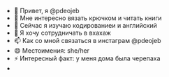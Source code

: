 - 👋 Привет, я @pdeojeb
- 👀 Мне интересно вязать крючком и читать книги
- 🌱 Сейчас я изучаю кодированиеи и английский 
- 💞️ Я хочу сотрудничать в вхахаж
- 📫 Как со мной связаться в инстаграм @pdeojeb
- 😄 Местоимения: she/her
- ⚡ Интересный факт: у меня дома была черепаха
- 

<!---
pdeojeb/pdeojeb — это ✨ особый ✨ репозиторий, потому что его `README.md` (этот файл) отображается в вашем профиле GitHub.
Вы можете нажать ссылку «Предварительный просмотр», чтобы увидеть свои изменения.
--->

 
